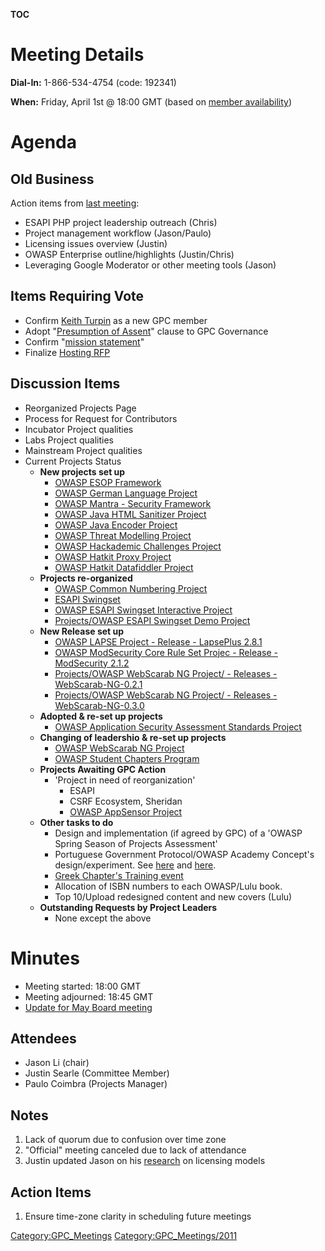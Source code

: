 __TOC__

# Meeting Details

**Dial-In:** 1-866-534-4754 (code: 192341)

**When:** Friday, April 1st @ 18:00 GMT (based on [member
availability](http://www.doodle.com/iwd3xcznai4dk3d5))

# Agenda

## Old Business

Action items from [last
meeting](GPC/Meetings/2011-03-07#Action_Items "wikilink"):

  - ESAPI PHP project leadership outreach (Chris)
  - Project management workflow (Jason/Paulo)
  - Licensing issues overview (Justin)
  - OWASP Enterprise outline/highlights (Justin/Chris)
  - Leveraging Google Moderator or other meeting tools (Jason)

## Items Requiring Vote

  - Confirm [Keith
    Turpin](Global_Projects_and_Tools_Committee_-_Application_6 "wikilink")
    as a new GPC member
  - Adopt "[Presumption of Assent](Talk:GPC/Governance "wikilink")"
    clause to GPC Governance
  - Confirm "[mission statement](GPC/Governance#Mission "wikilink")"
  - Finalize [Hosting RFP](GPC/RFP/Project_Hosting "wikilink")

## Discussion Items

  - Reorganized Projects Page
  - Process for Request for Contributors
  - Incubator Project qualities
  - Labs Project qualities
  - Mainstream Project qualities
  - Current Projects Status
      - **New projects set up**
          - [OWASP ESOP Framework](OWASP_ESOP_Framework "wikilink")
          - [OWASP German Language
            Project](OWASP_German_Language_Project "wikilink")
          - [OWASP Mantra - Security
            Framework](OWASP_Mantra_-_Security_Framework "wikilink")
          - [OWASP Java HTML Sanitizer
            Project](OWASP_Java_HTML_Sanitizer_Project "wikilink")
          - [OWASP Java Encoder
            Project](OWASP_Java_Encoder_Project "wikilink")
          - [OWASP Threat Modelling
            Project](OWASP_Threat_Modelling_Project "wikilink")
          - [OWASP Hackademic Challenges
            Project](OWASP_Hackademic_Challenges_Project "wikilink")
          - [OWASP Hatkit Proxy
            Project](OWASP_Hatkit_Proxy_Project "wikilink")
          - [OWASP Hatkit Datafiddler
            Project](OWASP_Hatkit_Datafiddler_Project "wikilink")
      - **Projects re-organized**
          - [OWASP Common Numbering
            Project](OWASP_Common_Numbering_Project "wikilink")
          - [ESAPI Swingset](ESAPI_Swingset "wikilink")
          - [OWASP ESAPI Swingset Interactive
            Project](Projects/OWASP_ESAPI_Swingset_Interactive_Project "wikilink")
          - [Projects/OWASP ESAPI Swingset Demo
            Project](Projects/OWASP_ESAPI_Swingset_Demo_Project "wikilink")
      - **New Release set up**
          - [OWASP LAPSE Project - Release - LapsePlus
            2.8.1](Projects/OWASP_LAPSE_Project/Releases/LapsePlus_2.8.1 "wikilink")
          - [OWASP ModSecurity Core Rule Set Projec - Release -
            ModSecurity
            2.1.2](Projects/OWASP_ModSecurity_Core_Rule_Set_Project/Releases/ModSecurity_2.1.2 "wikilink")
          - [Projects/OWASP WebScarab NG Project/ - Releases -
            WebScarab-NG-0.2.1](Projects/OWASP_WebScarab_NG_Project/Releases/WebScarab-Ng-0.2.1 "wikilink")
          - [Projects/OWASP WebScarab NG Project/ - Releases -
            WebScarab-NG-0.3.0](Projects/OWASP_WebScarab_NG_Project/Releases/WebScarab-NG-0.3.0 "wikilink")
      - **Adopted & re-set up projects**
          - [OWASP Application Security Assessment Standards
            Project](:Category:OWASP_Application_Security_Assessment_Standards_Project "wikilink")
      - **Changing of leadershio & re-set up projects**
          - [OWASP WebScarab NG
            Project](Projects/OWASP_WebScarab_NG_Project "wikilink")
          - [OWASP Student Chapters
            Program](Projects/OWASP_Student_Chapters_Program "wikilink")
      - **Projects Awaiting GPC Action**
          - 'Project in need of reorganization'
              - ESAPI
              - CSRF Ecosystem, Sheridan
              - [OWASP AppSensor
                Project](OWASP_AppSensor_Project "wikilink")
      - **Other tasks to do**
          - Design and implementation (if agreed by GPC) of a 'OWASP
            Spring Season of Projects Assessment'
          - Portuguese Government Protocol/OWASP Academy Concept's
            design/experiment. See
            [here](Summit_2011_Working_Sessions/Session098 "wikilink")
            and
            [here](https://docs.google.com/Doc?docid=0AX4Puwz7EA41ZGNuODk2MmNfMTFncXE2Yjlkag&hl=en&authkey=CN_u3r4B).
          - [Greek Chapter's Training
            event](Greece/Training/OWASP_projects_and_resources_you_can_use_TODAY "wikilink")
          - Allocation of ISBN numbers to each OWASP/Lulu book.
          - Top 10/Upload redesigned content and new covers (Lulu)
      - **Outstanding Requests by Project Leaders**
          - None except the above

# Minutes

  - Meeting started: 18:00 GMT
  - Meeting adjourned: 18:45 GMT
  - [Update for May Board
    meeting](https://docs.google.com/present/view?id=0AWvv_7Gz8Z7TZGdmOGZybWhfMTBreGR6bTNkZA&hl=en&authkey=CNOj5oEH)

## Attendees

  - Jason Li (chair)
  - Justin Searle (Committee Member)
  - Paulo Coimbra (Projects Manager)

## Notes

1.  Lack of quorum due to confusion over time zone
2.  "Official" meeting canceled due to lack of attendance
3.  Justin updated Jason on his
    [research](GPC/Meetings/2011-03-07#Action_Items "wikilink") on
    licensing models

## Action Items

1.  Ensure time-zone clarity in scheduling future meetings

[Category:GPC_Meetings](Category:GPC_Meetings "wikilink")
[Category:GPC_Meetings/2011](Category:GPC_Meetings/2011 "wikilink")